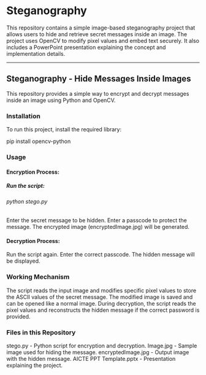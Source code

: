 # Steganography
This repository contains a simple image-based steganography project that allows users to hide and retrieve secret messages inside an image. The project uses OpenCV to modify pixel values and embed text securely. It also includes a PowerPoint presentation explaining the concept and implementation details.

-------------------------------------------------------------------------------------------------------------------------------------------


## Steganography - Hide Messages Inside Images
This repository provides a simple way to encrypt and decrypt messages inside an image using Python and OpenCV.

### Installation
To run this project, install the required library:

pip install opencv-python

### Usage

  #### Encryption Process:
  
  ##### Run the script:
  ###### python stego.py
      
  Enter the secret message to be hidden.
  Enter a passcode to protect the message.
  The encrypted image (encryptedImage.jpg) will be generated.
  
  #### Decryption Process:
  
  Run the script again.
  Enter the correct passcode.
  The hidden message will be displayed.

### Working Mechanism 

The script reads the input image and modifies specific pixel values to store the ASCII values of the secret message.
The modified image is saved and can be opened like a normal image.
During decryption, the script reads the pixel values and reconstructs the hidden message if the correct password is provided.

### Files in this Repository
stego.py - Python script for encryption and decryption.
Image.jpg - Sample image used for hiding the message.
encryptedImage.jpg - Output image with the hidden message.
AICTE PPT Template.pptx - Presentation explaining the project.
